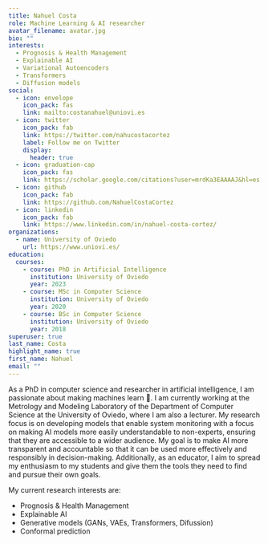 ```yaml
---
title: Nahuel Costa
role: Machine Learning & AI researcher
avatar_filename: avatar.jpg
bio: ""
interests:
  - Prognosis & Health Management
  - Explainable AI
  - Variational Autoencoders
  - Transformers
  - Diffusion models
social:
  - icon: envelope
    icon_pack: fas
    link: mailto:costanahuel@uniovi.es
  - icon: twitter
    icon_pack: fab
    link: https://twitter.com/nahucostacortez
    label: Follow me on Twitter
    display:
      header: true
  - icon: graduation-cap
    icon_pack: fas
    link: https://scholar.google.com/citations?user=mrdKa3EAAAAJ&hl=es
  - icon: github
    icon_pack: fab
    link: https://github.com/NahuelCostaCortez
  - icon: linkedin
    icon_pack: fab
    link: https://www.linkedin.com/in/nahuel-costa-cortez/
organizations:
  - name: University of Oviedo
    url: https://www.uniovi.es/
education:
  courses:
    - course: PhD in Artificial Intelligence
      institution: University of Oviedo
      year: 2023
    - course: MSc in Computer Science
      institution: University of Oviedo
      year: 2020
    - course: BSc in Computer Science
      institution: University of Oviedo
      year: 2018
superuser: true
last_name: Costa
highlight_name: true
first_name: Nahuel
email: ""
---
```

As a PhD in computer science and researcher in artificial intelligence, I am passionate about making machines learn 🤖. I am currently working at the Metrology and Modeling Laboratory of the Department of Computer Science at the University of Oviedo, where I am also a lecturer. My research focus is on developing models that enable system monitoring with a focus on making AI models more easily understandable to non-experts, ensuring that they are accessible to a wider audience. My goal is to make AI more transparent and accountable so that it can be used more effectively and responsibly in decision-making. Additionally, as an educator, I aim to spread my enthusiasm to my students and give them the tools they need to find and pursue their own goals.
 
My current research interests are:
- Prognosis & Health Management
- Explainable AI
- Generative models (GANs, VAEs, Transformers, Difussion)
- Conformal prediction
